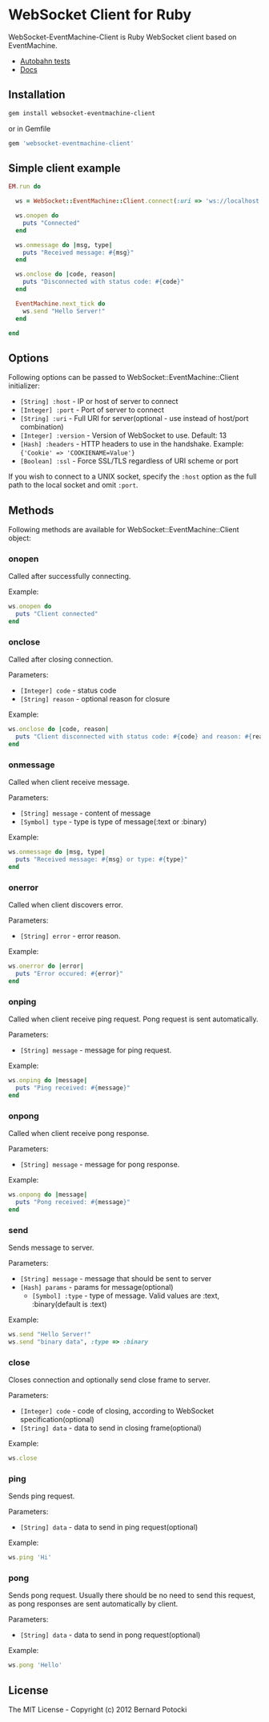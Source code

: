 # WebSocket Client for Ruby

WebSocket-EventMachine-Client is Ruby WebSocket client based on EventMachine.

- [Autobahn tests](http://imanel.github.com/websocket-ruby/autobahn/client)
- [Docs](http://rdoc.info/github/imanel/websocket-eventmachine-client/master/frames)

## Installation

``` bash
gem install websocket-eventmachine-client
```

or in Gemfile

``` ruby
gem 'websocket-eventmachine-client'
```

## Simple client example

```ruby
EM.run do

  ws = WebSocket::EventMachine::Client.connect(:uri => 'ws://localhost:8080')

  ws.onopen do
    puts "Connected"
  end

  ws.onmessage do |msg, type|
    puts "Received message: #{msg}"
  end

  ws.onclose do |code, reason|
    puts "Disconnected with status code: #{code}"
  end

  EventMachine.next_tick do
    ws.send "Hello Server!"
  end

end
```

## Options

Following options can be passed to WebSocket::EventMachine::Client initializer:

- `[String] :host` - IP or host of server to connect
- `[Integer] :port` - Port of server to connect
- `[String] :uri` - Full URI for server(optional - use instead of host/port combination)
- `[Integer] :version` - Version of WebSocket to use. Default: 13
- `[Hash] :headers` - HTTP headers to use in the handshake. Example: `{'Cookie' => 'COOKIENAME=Value'}`
- `[Boolean] :ssl` - Force SSL/TLS regardless of URI scheme or port

If you wish to connect to a UNIX socket, specify the `:host` option as the full path to the local socket and omit `:port`.

## Methods

Following methods are available for WebSocket::EventMachine::Client object:

### onopen

Called after successfully connecting.

Example:

```ruby
ws.onopen do
  puts "Client connected"
end
```

### onclose

Called after closing connection.

Parameters:

- `[Integer] code` - status code
- `[String] reason` - optional reason for closure

Example:

```ruby
ws.onclose do |code, reason|
  puts "Client disconnected with status code: #{code} and reason: #{reason}"
end
```

### onmessage

Called when client receive message.

Parameters:

- `[String] message` - content of message
- `[Symbol] type` - type is type of message(:text or :binary)

Example:

```ruby
ws.onmessage do |msg, type|
  puts "Received message: #{msg} or type: #{type}"
end
```

### onerror

Called when client discovers error.

Parameters:

- `[String] error` - error reason.

Example:

```ruby
ws.onerror do |error|
  puts "Error occured: #{error}"
end
```

### onping

Called when client receive ping request. Pong request is sent automatically.

Parameters:

- `[String] message` - message for ping request.

Example:

```ruby
ws.onping do |message|
  puts "Ping received: #{message}"
end
```

### onpong

Called when client receive pong response.

Parameters:

- `[String] message` - message for pong response.

Example:

```ruby
ws.onpong do |message|
  puts "Pong received: #{message}"
end
```

### send

Sends message to server.

Parameters:

- `[String] message` - message that should be sent to server
- `[Hash] params` - params for message(optional)
  - `[Symbol] :type` - type of message. Valid values are :text, :binary(default is :text)

Example:

```ruby
ws.send "Hello Server!"
ws.send "binary data", :type => :binary
```

### close

Closes connection and optionally send close frame to server.

Parameters:

- `[Integer] code` - code of closing, according to WebSocket specification(optional)
- `[String] data` - data to send in closing frame(optional)

Example:

```ruby
ws.close
```

### ping

Sends ping request.

Parameters:

- `[String] data` - data to send in ping request(optional)

Example:

```ruby
ws.ping 'Hi'
```

### pong

Sends pong request. Usually there should be no need to send this request, as pong responses are sent automatically by client.

Parameters:

- `[String] data` - data to send in pong request(optional)

Example:

``` ruby
ws.pong 'Hello'
```

## License

The MIT License - Copyright (c) 2012 Bernard Potocki
